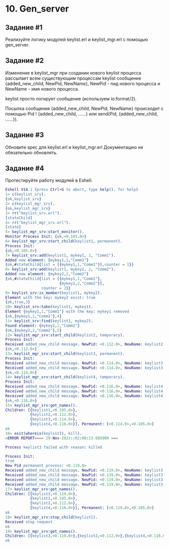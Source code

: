 # 10. Gen_server
## Задание \#1
Реализуйте логику модулей keylist.erl и keylist_mgr.erl с помощью gen_server.
## Задание \#2
Изменение в keylist_mgr при создании нового keylist процесса рассылает всем существующим процессам keylist сообщение {added_new_child, NewPid, NewName}, NewPid - пид нового процесса и NewName - имя нового процесса.

keylist просто логирует сообщение (используем io:format/2).

Посылка сообщения {added_new_child, NewPid, NewName} происходит с помощью Pid ! {added_new_child, ......} или send(Pid, {added_new_child, ......}).
## Задание \#3
Обновите spec для keylist.erl и keylist_mgr.erl
Документацию не обязательно обновлять.
## Задание \#4
Протестируйте работу модулей в Eshell.
```erlang
Eshell V14.1 (press Ctrl+G to abort, type help(). for help)
1> c(keylist_srv).
{ok,keylist_srv}
2> c(keylist_mgr_srv).
{ok,keylist_mgr_srv}
3> rr("keylist_srv.erl").
[stateChild]
4> rr("keylist_mgr_srv.erl").
[state]
5> keylist_mgr_srv:start_monitor().
Monitor Process Init: {ok,<0.103.0>}
6> keylist_mgr_srv:start_child(keylist1, permanent).
Process Init:
{ok,<0.105.0>}
7> keylist_srv:add(keylist1, mykey1, 1, "Comm1").
Added new element: {mykey1,1,"Comm1"}
{ok,#stateChild{list = [{mykey1,1,"Comm1"}],counter = 1}}
8> keylist_srv:add(keylist1, mykey2, 2, "Comm2").
Added new element: {mykey2,2,"Comm2"}
{ok,#stateChild{list = [{mykey1,1,"Comm1"},
                        {mykey2,2,"Comm2"}],
                counter = 2}}
9> keylist_srv:is_member(keylist1, mykey2).
Element with the key: mykey2 exist: true
{ok,true,3}
10> keylist_srv:take(keylist1, mykey1).
Element {mykey1,1,"Comm1"} with the key: mykey1 removed
{ok,{mykey1,1,"Comm1"},4}
11> keylist_srv:find(keylist1, mykey2).
Found element: {mykey2,2,"Comm2"}
{ok,{mykey2,2,"Comm2"},5}
12> keylist_mgr_srv:start_child(keylist2, temporary).
Process Init:
Received added_new_child message. NewPid: <0.112.0>, NewName: keylist2
{ok,<0.112.0>}
13> keylist_mgr_srv:start_child(keylist3, permanent).
Process Init:
Received added_new_child message. NewPid: <0.114.0>, NewName: keylist3
Received added_new_child message. NewPid: <0.114.0>, NewName: keylist3
{ok,<0.114.0>}
14> keylist_mgr_srv:start_child(keylist4, temporary).
Process Init:
Received added_new_child message. NewPid: <0.116.0>, NewName: keylist4
Received added_new_child message. NewPid: <0.116.0>, NewName: keylist4
Received added_new_child message. NewPid: <0.116.0>, NewName: keylist4
{ok,<0.116.0>}
15> keylist_mgr_srv:get_names().
Children: [{keylist1,<0.105.0>},
           {keylist2,<0.112.0>},
           {keylist3,<0.114.0>},
           {keylist4,<0.116.0>}], Permanent: [<0.114.0>,<0.105.0>]
ok
16> exit(whereis(keylist3), kill).
=ERROR REPORT==== 29-Nov-2023::02:08:23.085000 ===

Process keylist3 failed with reason: killed

Process Init:
true
New Pid permanent process: <0.119.0>
Received added_new_child message. NewPid: <0.119.0>, NewName: keylist3
Received added_new_child message. NewPid: <0.119.0>, NewName: keylist3
Received added_new_child message. NewPid: <0.119.0>, NewName: keylist3
Received added_new_child message. NewPid: <0.119.0>, NewName: keylist3
17> keylist_mgr_srv:get_names().
Children: [{keylist3,<0.119.0>},
           {keylist1,<0.105.0>},
           {keylist2,<0.112.0>},
           {keylist4,<0.116.0>}], Permanent: [<0.119.0>,<0.105.0>]
ok
18> keylist_mgr_srv:stop_child(keylist1).
Received stop request
ok
19> keylist_mgr_srv:get_names().
Children: [{keylist3,<0.119.0>},{keylist2,<0.112.0>},{keylist4,<0.116.0>}], Permanent: [<0.119.0>]
ok
```